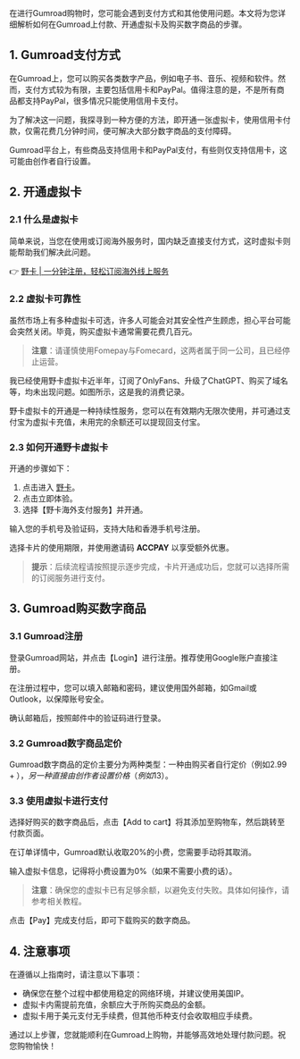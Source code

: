 在进行Gumroad购物时，您可能会遇到支付方式和其他使用问题。本文将为您详细解析如何在Gumroad上付款、开通虚拟卡及购买数字商品的步骤。

## 1. Gumroad支付方式

在Gumroad上，您可以购买各类数字产品，例如电子书、音乐、视频和软件。然而，支付方式较为有限，主要包括信用卡和PayPal。值得注意的是，不是所有商品都支持PayPal，很多情况只能使用信用卡支付。

为了解决这一问题，我探寻到一种方便的方法，即开通一张虚拟卡，使用信用卡付款，仅需花费几分钟时间，便可解决大部分数字商品的支付障碍。

Gumroad平台上，有些商品支持信用卡和PayPal支付，有些则仅支持信用卡，这可能由创作者自行设置。

## 2. 开通虚拟卡

### 2.1 什么是虚拟卡

简单来说，当您在使用或订阅海外服务时，国内缺乏直接支付方式，这时虚拟卡则能帮助我们解决此问题。

👉 [野卡 | 一分钟注册，轻松订阅海外线上服务](https://bit.ly/bewildcard)

### 2.2 虚拟卡可靠性

虽然市场上有多种虚拟卡可选，许多人可能会对其安全性产生顾虑，担心平台可能会突然关闭。毕竟，购买虚拟卡通常需要花费几百元。

> **注意**：请谨慎使用Fomepay与Fomecard，这两者属于同一公司，且已经停止运营。

我已经使用野卡虚拟卡近半年，订阅了OnlyFans、升级了ChatGPT、购买了域名等，均未出现问题。如图所示，这是我的消费记录。

野卡虚拟卡的开通是一种持续性服务，您可以在有效期内无限次使用，并可通过支付宝为虚拟卡充值，未用完的余额还可以提现回支付宝。

### 2.3 如何开通野卡虚拟卡

开通的步骤如下：

1. 点击进入 [野卡](https://bit.ly/bewildcard)。
2. 点击立即体验。
3. 选择【野卡海外支付服务】并开通。

输入您的手机号及验证码，支持大陆和香港手机号注册。

选择卡片的使用期限，并使用邀请码 **ACCPAY** 以享受额外优惠。

> **提示**：后续流程请按照提示逐步完成，卡片开通成功后，您就可以选择所需的订阅服务进行支付。

## 3. Gumroad购买数字商品

### 3.1 Gumroad注册

登录Gumroad网站，并点击【Login】进行注册。推荐使用Google账户直接注册。

在注册过程中，您可以填入邮箱和密码，建议使用国外邮箱，如Gmail或Outlook，以保障账号安全。

确认邮箱后，按照邮件中的验证码进行登录。

### 3.2 Gumroad数字商品定价

Gumroad数字商品的定价主要分为两种类型：一种由购买者自行定价（例如$2.99+），另一种直接由创作者设置价格（例如$13）。

### 3.3 使用虚拟卡进行支付

选择好购买的数字商品后，点击【Add to cart】将其添加至购物车，然后跳转至付款页面。

在订单详情中，Gumroad默认收取20%的小费，您需要手动将其取消。

输入虚拟卡信息，记得将小费设置为0%（如果不需要小费的话）。

> **注意**：确保您的虚拟卡已有足够余额，以避免支付失败。具体如何操作，请参考相关教程。

点击【Pay】完成支付后，即可下载购买的数字商品。

## 4. 注意事项

在遵循以上指南时，请注意以下事项：

- 确保您在整个过程中都使用稳定的网络环境，并建议使用美国IP。
- 虚拟卡内需提前充值，余额应大于所购买商品的金额。
- 虚拟卡用于美元支付无手续费，但其他币种支付会收取相应手续费。

通过以上步骤，您就能顺利在Gumroad上购物，并能够高效地处理付款问题。祝您购物愉快！